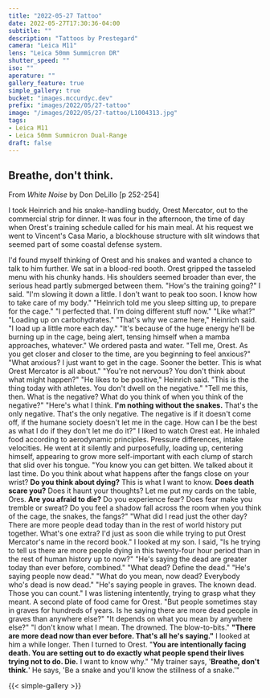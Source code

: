 ```yaml
---
title: "2022-05-27 Tattoo"
date: 2022-05-27T17:30:36-04:00
subtitle: ""
description: "Tattoos by Prestegard"
camera: "Leica M11"
lens: "Leica 50mm Summicron DR"
shutter_speed: ""
iso: ""
aperature: ""
gallery_feature: true
simple_gallery: true
bucket: "images.mccurdyc.dev"
prefix: "images/2022/05/27-tattoo"
image: "/images/2022/05/27-tattoo/L1004313.jpg"
tags:
- Leica M11
- Leica 50mm Summicron Dual-Range
draft: false
---
```


## Breathe, don't think.

From _White Noise_ by Don DeLillo [p 252-254]

I took Heinrich and his snake-handling buddy, Orest Mercator, out to the commercial
strip for dinner. It was four in the afternoon, the time of day when Orest's training
schedule called for his main meal. At his request we went to Vincent's Casa Mario,
a blockhouse structure with slit windows that seemed part of some coastal defense
system.

  I'd found myself thinking of Orest and his snakes and wanted a chance to talk to
him further.
  We sat in a blood-red booth. Orest gripped the tasseled menu with his chunky
hands. His shoulders seemed broader than ever, the serious head partly submerged
between them.
  "How's the training going?" I said.
  "I'm slowing it down a little. I don't want to peak too soon. I know how to take
care of my body."
  "Heinrich told me you sleep sitting up, to prepare for the cage."
  "I perfected that. I'm doing different stuff now."
  "Like what?"
  "Loading up on carbohydrates."
  "That's why we came here," Heinrich said.
  "I load up a little more each day."
  "It's because of the huge energy he'll be burning up in the cage, being alert,
tensing himself when a mamba approaches, whatever."
  We ordered pasta and water.
  "Tell me, Orest. As you get closer and closer to the time, are you beginning to
feel anxious?"
  "What anxious? I just want to get in the cage. Sooner the better. This is what
Orest Mercator is all about."
  "You're not nervous? You don't think about what might happen?"
  "He likes to be positive," Heinrich said. "This is the thing today with athletes.
You don't dwell on the negative."
  "Tell me this, then. What is the negative? What do you think of when you think
of the negative?"
  "Here's what I think. **I'm nothing without the snakes.** That's the only negative.
That's the only negative. The negative is if it doesn't come off, if the humane
society doesn't let me in the cage. How can I be the best as what I do if they
don't let me do it?"
  I liked to watch Orest eat. He inhaled food according to aerodynamic principles.
Pressure differences, intake velocities. He went at it silently and purposefully,
loading up, centering himself, appearing to grow more self-important with each clump
of starch that slid over his tongue.
  "You know you can get bitten. We talked about it last time. Do you think about
what happens after the fangs close on your wrist? **Do you think about dying?**
This is what I want to know. **Does death scare you?** Does it haunt your thoughts?
Let me put my cards on the table, Ores. **Are you afraid to die?** Do you experience
fear? Does fear make you tremble or sweat? Do you feel a shadow fall across the
room when you think of the cage, the snakes, the fangs?"
  "What did I read just the other day? There are more people dead today than in
the rest of world history put together. What's one extra? I'd just as soon die
while trying to put Orest Mercator's name in the record book."
  I looked at my son. I said, "Is he trying to tell us there are more people dying
in this twenty-four hour period than in the rest of human history up to now?"
  "He's saying the dead are greater today than ever before, combined."
  "What dead? Define the dead."
  "He's saying people now dead."
  "What do you mean, now dead? Everybody who's dead is now dead."
  "He's saying people in graves. The known dead. Those you can count."
  I was listening intentently, trying to grasp what they meant. A second plate of
food came for Orest.
  "But people sometimes stay in graves for hundreds of years. Is he saying there
are more dead people in graves than anywhere else?"
  "It depends on what you mean by anywhere else?"
  "I don't know what I mean. The drowned. The blow-to-bits."
  **"There are more dead now than ever before. That's all he's saying."**
  I looked at him a while longer. Then I turned to Orest.
  "**You are intentionally facing death. You are setting out to do exactly what
  people spend their lives trying not to do. Die.** I want to know why."
  "My trainer says, '**Breathe, don't think.**' He says, 'Be a snake and you'll know
the stillness of a snake.'"

{{< simple-gallery >}}



